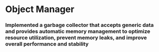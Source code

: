 # Object Manager
### Implemented a garbage collector that accepts generic data and provides automatic memory management to optimize resource utilization, prevent memory leaks, and improve overall performance and stability
